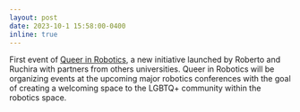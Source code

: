 ```yaml
---
layout: post
date: 2023-10-1 15:58:00-0400
inline: true
---
```


First event of [Queer in Robotics](https://sites.google.com/view/queerinrobotics/), a new initiative launched by Roberto and Ruchira with partners from others universities. Queer in Robotics will be organizing events at the upcoming major robotics conferences with the goal of creating a welcoming space to the LGBTQ+ community within the robotics space.